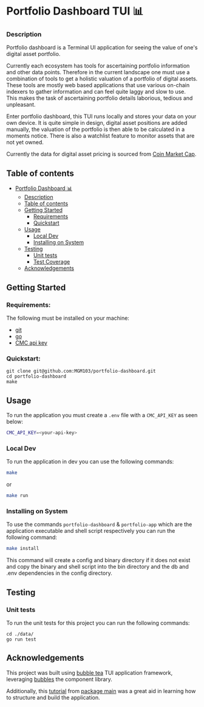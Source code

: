 # Portfolio Dashboard TUI 📊

### Description

Portfolio dashboard is a Terminal UI application for seeing the value of one's digital asset portfolio.

Currently each ecosystem has tools for ascertaining portfolio information and other data points. Therefore in the current landscape one must use a combination of tools to get a holistic valuation of a portfolio of digital assets. These tools are mostly web based applications that use various on-chain indexers to gather information and can feel quite laggy and slow to use. This makes the task of ascertaining portfolio details laborious, tedious and unpleasant.

Enter portfolio dashboard, this TUI runs locally and stores your data on your own device. It is quite simple in design, digital asset positions are added manually, the valuation of the portfolio is then able to be calculated in a moments notice. There is also a watchlist feature to monitor assets that are not yet owned.

Currently the data for digital asset pricing is sourced from [Coin Market Cap](https://coinmarketcap.com/).

## Table of contents

- [Portfolio Dashboard 📊](#portfolio-dashboard-tui-📊)
  - [Description](#description)
  - [Table of contents](#table-of-contents)
  - [Getting Started](#getting-started)
    - [Requirements](#requirements)
    - [Quickstart](#quickstart)
  - [Usage](#usage)
    - [Local Dev](#local-dev)
    - [Installing on System](#installing-on-system)
  - [Testing](#testing)
    - [Unit tests](#unit-tests)
    - [Test Coverage](#test-coverage)
  - [Acknowledgements](#acknowledgements)

## Getting Started

### Requirements:

The following must be installed on your machine:

- [git](https://git-scm.com/book/en/v2/Getting-Started-Installing-Git/)
- [go](https://go.dev/doc/install)
- [CMC api key](https://coinmarketcap.com/api/)

### Quickstart:

```
git clone git@github.com:MGM103/portfolio-dashboard.git
cd portfolio-dashboard
make
```

## Usage

To run the application you must create a `.env` file with a `CMC_API_KEY` as seen below:

```sh
CMC_API_KEY=<your-api-key>
```

### Local Dev

To run the application in dev you can use the following commands:

```sh
make
```

or

```sh
make run
```

### Installing on System

To use the commands `portfolio-dashboard` & `portfolio-app` which are the application executable and shell script respectively you can run the following command:

```sh
make install
```

This command will create a config and binary directory if it does not exist and copy the binary and shell script into the bin directory and the db and .env dependencies in the config directory.

## Testing

### Unit tests

To run the unit tests for this project you can run the following commands:

```
cd ./data/
go run test
```

## Acknowledgements

This project was built using [bubble tea](https://github.com/charmbracelet/bubbletea) TUI application framework, leveraging [bubbles](https://github.com/charmbracelet/bubbles) the component library.

Additionally, this [tutorial](https://www.youtube.com/watch?v=_gzypL-Qv-g&t=1s) from [package main](https://www.youtube.com/@packagemain) was a great aid in learning how to structure and build the application.
